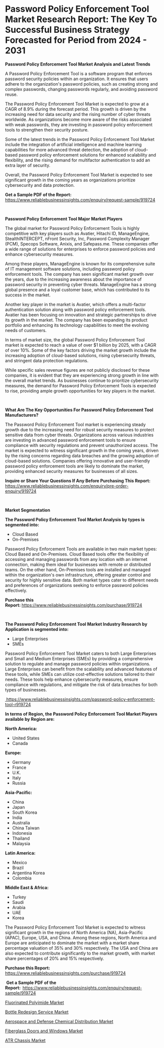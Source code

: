 <p><h1>Password Policy Enforcement Tool Market Research Report: The Key To Successful Business Strategy Forecasted for Period from 2024 - 2031</h1></p><p><strong>Password Policy Enforcement Tool Market Analysis and Latest Trends</strong></p>
<p><p>A Password Policy Enforcement Tool is a software program that enforces password security policies within an organization. It ensures that users adhere to the organization's password policies, such as creating strong and complex passwords, changing passwords regularly, and avoiding password reuse.</p><p>The Password Policy Enforcement Tool Market is expected to grow at a CAGR of 8.9% during the forecast period. This growth is driven by the increasing need for data security and the rising number of cyber threats worldwide. As organizations become more aware of the risks associated with weak passwords, they are investing in password policy enforcement tools to strengthen their security posture.</p><p>Some of the latest trends in the Password Policy Enforcement Tool Market include the integration of artificial intelligence and machine learning capabilities for more advanced threat detection, the adoption of cloud-based password policy enforcement solutions for enhanced scalability and flexibility, and the rising demand for multifactor authentication to add an extra layer of security.</p><p>Overall, the Password Policy Enforcement Tool Market is expected to see significant growth in the coming years as organizations prioritize cybersecurity and data protection.</p></p>
<p><strong>Get a Sample PDF of the Report:&nbsp;</strong> <a href="https://www.reliablebusinessinsights.com/enquiry/request-sample/919724">https://www.reliablebusinessinsights.com/enquiry/request-sample/919724</a></p>
<p>&nbsp;</p>
<p><strong>Password Policy Enforcement Tool Major Market Players</strong></p>
<p><p>The global market for Password Policy Enforcement Tools is highly competitive with key players such as Avatier, Hitachi ID, ManageEngine, StealthINTERCEPT, nFront Security, Inc, Password Complexity Manager (PCM), Specops Software, Anixis, and Safepass.me. These companies offer a wide range of solutions for enterprises to enforce password policies and enhance cybersecurity measures.</p><p>Among these players, ManageEngine is known for its comprehensive suite of IT management software solutions, including password policy enforcement tools. The company has seen significant market growth over the years, due to the increasing awareness about the importance of password security in preventing cyber threats. ManageEngine has a strong global presence and a loyal customer base, which has contributed to its success in the market.</p><p>Another key player in the market is Avatier, which offers a multi-factor authentication solution along with password policy enforcement tools. Avatier has been focusing on innovation and strategic partnerships to drive its growth in the market. The company has been expanding its product portfolio and enhancing its technology capabilities to meet the evolving needs of customers.</p><p>In terms of market size, the global Password Policy Enforcement Tool market is expected to reach a value of over $1 billion by 2025, with a CAGR of over 10%. Some of the key factors driving the market growth include the increasing adoption of cloud-based solutions, rising cybersecurity threats, and stringent data protection regulations.</p><p>While specific sales revenue figures are not publicly disclosed for these companies, it is evident that they are experiencing strong growth in line with the overall market trends. As businesses continue to prioritize cybersecurity measures, the demand for Password Policy Enforcement Tools is expected to rise, providing ample growth opportunities for key players in the market.</p></p>
<p>&nbsp;</p>
<p><strong>What Are The Key Opportunities For Password Policy Enforcement Tool Manufacturers?</strong></p>
<p><p>The Password Policy Enforcement Tool market is experiencing steady growth due to the increasing need for robust security measures to protect sensitive data from cyber threats. Organizations across various industries are investing in advanced password enforcement tools to ensure compliance with security regulations and prevent unauthorized access. The market is expected to witness significant growth in the coming years, driven by the rising concerns regarding data breaches and the growing adoption of cloud-based solutions. Companies offering innovative and user-friendly password policy enforcement tools are likely to dominate the market, providing enhanced security measures for businesses of all sizes.</p></p>
<p><strong>Inquire or Share Your Questions If Any Before Purchasing This Report:</strong> <a href="https://www.reliablebusinessinsights.com/enquiry/pre-order-enquiry/919724">https://www.reliablebusinessinsights.com/enquiry/pre-order-enquiry/919724</a></p>
<p>&nbsp;</p>
<p><strong>Market Segmentation</strong></p>
<p><strong>The Password Policy Enforcement Tool Market Analysis by types is segmented into:</strong></p>
<p><ul><li>Cloud Based</li><li>On-Premises</li></ul></p>
<p><p>Password Policy Enforcement Tools are available in two main market types: Cloud Based and On-Premises. Cloud Based tools offer the flexibility of accessing and managing passwords from any location with an internet connection, making them ideal for businesses with remote or distributed teams. On the other hand, On-Premises tools are installed and managed within the organization's own infrastructure, offering greater control and security for highly sensitive data. Both market types cater to different needs and preferences of organizations seeking to enforce password policies effectively.</p></p>
<p><strong>Purchase this Report:&nbsp;</strong><a href="https://www.reliablebusinessinsights.com/purchase/919724">https://www.reliablebusinessinsights.com/purchase/919724</a></p>
<p>&nbsp;</p>
<p><strong>The Password Policy Enforcement Tool Market Industry Research by Application is segmented into:</strong></p>
<p><ul><li>Large Enterprises</li><li>SMEs</li></ul></p>
<p><p>Password Policy Enforcement Tool Market caters to both Large Enterprises and Small and Medium Enterprises (SMEs) by providing a comprehensive solution to regulate and manage password policies within organizations. Large Enterprises can benefit from the scalability and advanced features of these tools, while SMEs can utilize cost-effective solutions tailored to their needs. These tools help enhance cybersecurity measures, ensure compliance with regulations, and mitigate the risk of data breaches for both types of businesses.</p></p>
<p><a href="https://www.reliablebusinessinsights.com/password-policy-enforcement-tool-r919724">&nbsp;https://www.reliablebusinessinsights.com/password-policy-enforcement-tool-r919724</a></p>
<p><strong>In terms of Region, the Password Policy Enforcement Tool Market Players available by Region are:</strong></p>
<p>
    <p> <strong> North America: </strong>
        <ul>
            <li>United States</li>
            <li>Canada</li>
        </ul>
        </p> 
    <p> <strong> Europe: </strong>
        <ul>
            <li>Germany</li>
            <li>France</li>
            <li>U.K.</li>
            <li>Italy</li>
            <li>Russia</li>
        </ul>
        </p> 
    <p> <strong> Asia-Pacific: </strong>
        <ul>
            <li>China</li>
            <li>Japan</li>
            <li>South Korea</li>
            <li>India</li>
            <li>Australia</li>
            <li>China Taiwan</li>
            <li>Indonesia</li>
            <li>Thailand</li>
            <li>Malaysia</li>
        </ul>
        </p> 
    <p> <strong> Latin America: </strong>
        <ul>
            <li>Mexico</li>
            <li>Brazil</li>
            <li>Argentina Korea</li>
            <li>Colombia</li>
        </ul>
        </p> 
    <p> <strong> Middle East & Africa: </strong>
        <ul>
            <li>Turkey</li>
            <li>Saudi</li>
            <li>Arabia</li>
            <li>UAE</li>
            <li>Korea</li>
        </ul>
    </p>
    </p>
<p><p>The Password Policy Enforcement Tool Market is expected to witness significant growth in the regions of North America (NA), Asia-Pacific (APAC), Europe, USA, and China. Among these regions, North America and Europe are anticipated to dominate the market with a market share percentage valuation of 35% and 30% respectively. The USA and China are also expected to contribute significantly to the market growth, with market share percentages of 20% and 15% respectively.</p></p>
<p><strong>Purchase this Report: </strong><a href="https://www.reliablebusinessinsights.com/purchase/919724">https://www.reliablebusinessinsights.com/purchase/919724</a></p>
<p>&nbsp;<strong>Get a Sample PDF of the Report:&nbsp;&nbsp;</strong><a href="https://www.reliablebusinessinsights.com/enquiry/request-sample/919724">https://www.reliablebusinessinsights.com/enquiry/request-sample/919724</a></p>
<p><strong></strong></p>
<p><p><a href="https://www.linkedin.com/pulse/global-fluorinated-polyimide-market-share-growth-opportunities-xirlc?trackingId=eJGLGkSFQnienLOt1jbZbQ%3D%3D">Fluorinated Polyimide Market</a></p><p><a href="https://github.com/lylyparadise/Market-Research-Report-List-4/blob/main/bottle-redesign-service-market.md">Bottle Redesign Service Market</a></p><p><a href="https://github.com/lnamivez37/Market-Research-Report-List-1/blob/main/aerospace-and-defense-chemical-distribution-market.md">Aerospace and Defense Chemical Distribution Market</a></p><p><a href="https://www.linkedin.com/pulse/fiberglass-doors-windows-market-share-size-trends-industry-mtnse?trackingId=8uDjIcgTSYizu7%2FXeXEPGA%3D%3D">Fiberglass Doors and Windows Market</a></p><p><a href="https://medium.com/@joanne.harris67856/atr-chassis-market-overview-global-market-trends-and-future-prospects-from-2024-to-2031-fc965d30fe39">ATR Chassis Market</a></p></p>